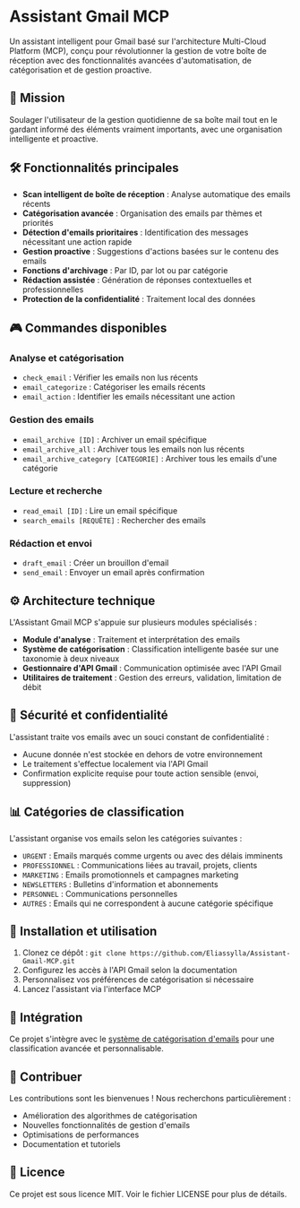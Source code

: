 # Assistant Gmail MCP

Un assistant intelligent pour Gmail basé sur l'architecture Multi-Cloud Platform (MCP), conçu pour révolutionner la gestion de votre boîte de réception avec des fonctionnalités avancées d'automatisation, de catégorisation et de gestion proactive.

## 🎯 Mission

Soulager l'utilisateur de la gestion quotidienne de sa boîte mail tout en le gardant informé des éléments vraiment importants, avec une organisation intelligente et proactive.

## 🛠 Fonctionnalités principales

- **Scan intelligent de boîte de réception** : Analyse automatique des emails récents
- **Catégorisation avancée** : Organisation des emails par thèmes et priorités
- **Détection d'emails prioritaires** : Identification des messages nécessitant une action rapide
- **Gestion proactive** : Suggestions d'actions basées sur le contenu des emails
- **Fonctions d'archivage** : Par ID, par lot ou par catégorie
- **Rédaction assistée** : Génération de réponses contextuelles et professionnelles
- **Protection de la confidentialité** : Traitement local des données

## 🎮 Commandes disponibles

### Analyse et catégorisation
- `check_email` : Vérifier les emails non lus récents
- `email_categorize` : Catégoriser les emails récents
- `email_action` : Identifier les emails nécessitant une action

### Gestion des emails
- `email_archive [ID]` : Archiver un email spécifique
- `email_archive_all` : Archiver tous les emails non lus récents
- `email_archive_category [CATEGORIE]` : Archiver tous les emails d'une catégorie 

### Lecture et recherche
- `read_email [ID]` : Lire un email spécifique
- `search_emails [REQUÊTE]` : Rechercher des emails

### Rédaction et envoi
- `draft_email` : Créer un brouillon d'email
- `send_email` : Envoyer un email après confirmation

## ⚙️ Architecture technique

L'Assistant Gmail MCP s'appuie sur plusieurs modules spécialisés :

- **Module d'analyse** : Traitement et interprétation des emails
- **Système de catégorisation** : Classification intelligente basée sur une taxonomie à deux niveaux
- **Gestionnaire d'API Gmail** : Communication optimisée avec l'API Gmail
- **Utilitaires de traitement** : Gestion des erreurs, validation, limitation de débit

## 🔐 Sécurité et confidentialité

L'assistant traite vos emails avec un souci constant de confidentialité :
- Aucune donnée n'est stockée en dehors de votre environnement
- Le traitement s'effectue localement via l'API Gmail
- Confirmation explicite requise pour toute action sensible (envoi, suppression)

## 📊 Catégories de classification

L'assistant organise vos emails selon les catégories suivantes :
- `URGENT` : Emails marqués comme urgents ou avec des délais imminents
- `PROFESSIONNEL` : Communications liées au travail, projets, clients
- `MARKETING` : Emails promotionnels et campagnes marketing
- `NEWSLETTERS` : Bulletins d'information et abonnements
- `PERSONNEL` : Communications personnelles
- `AUTRES` : Emails qui ne correspondent à aucune catégorie spécifique

## 🚀 Installation et utilisation

1. Clonez ce dépôt : `git clone https://github.com/Eliassylla/Assistant-Gmail-MCP.git`
2. Configurez les accès à l'API Gmail selon la documentation
3. Personnalisez vos préférences de catégorisation si nécessaire
4. Lancez l'assistant via l'interface MCP

## 🔗 Intégration

Ce projet s'intègre avec le [système de catégorisation d'emails](https://github.com/Eliassylla/email-categorization-system) pour une classification avancée et personnalisable.

## 🤝 Contribuer

Les contributions sont les bienvenues ! Nous recherchons particulièrement :
- Amélioration des algorithmes de catégorisation
- Nouvelles fonctionnalités de gestion d'emails
- Optimisations de performances
- Documentation et tutoriels

## 📝 Licence

Ce projet est sous licence MIT. Voir le fichier LICENSE pour plus de détails.

